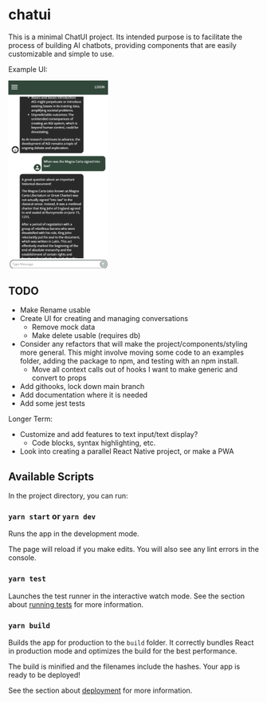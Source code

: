 # chatui

This is a minimal ChatUI project. Its intended purpose is to facilitate the process of building AI chatbots, providing components that are easily customizable and simple to use.

Example UI:

<img src="/public/chatui-example.png" alt="drawing" width="200"/>

## TODO

- Make Rename usable
- Create UI for creating and managing conversations
  - Remove mock data
  - Make delete usable (requires db)
- Consider any refactors that will make the project/components/styling more general. This might involve moving some code to an examples folder, adding the package to npm, and testing with an npm install.
  - Move all context calls out of hooks I want to make generic and convert to props
- Add githooks, lock down main branch
- Add documentation where it is needed
- Add some jest tests

Longer Term:

- Customize and add features to text input/text display?
  - Code blocks, syntax highlighting, etc.
- Look into creating a parallel React Native project, or make a PWA

## Available Scripts

In the project directory, you can run:

### `yarn start` or `yarn dev`

Runs the app in the development mode.

The page will reload if you make edits.
You will also see any lint errors in the console.

### `yarn test`

Launches the test runner in the interactive watch mode.
See the section about [running tests](https://facebook.github.io/create-react-app/docs/running-tests) for more information.

### `yarn build`

Builds the app for production to the `build` folder.
It correctly bundles React in production mode and optimizes the build for the best performance.

The build is minified and the filenames include the hashes.
Your app is ready to be deployed!

See the section about [deployment](https://facebook.github.io/create-react-app/docs/deployment) for more information.
